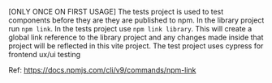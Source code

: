 [ONLY ONCE ON FIRST USAGE]
The tests project is used to test components before they are they are published to npm. 
In the library project run `npm link`. In the tests project use `npm link library`. This
will create a global link reference to the library project and any changes made inside
that project will be reflected in this vite project. The test project uses cypress for 
frontend ux/ui testing

Ref: https://docs.npmjs.com/cli/v9/commands/npm-link